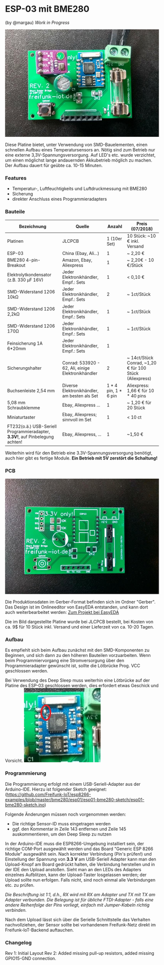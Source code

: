 # ESP-03 mit BME280 

(by @margau) *Work in Progress*

![Bestückte Platine](https://github.com/Freifunk-IoT/hardware/raw/master/esp8266/enviroment/esp03_bme280/esp03_bme280_1.JPG)

Diese Platine bietet, unter Verwendung von SMD-Bauelementen, einen schnellen Aufbau eines Temperatursensors an. Nötig sind zum Betrieb nur eine externe 3,3V-Spannungsversorgung. Auf LED's etc. wurde verzichtet, um einen möglichst lange andauernden Akkubetrieb möglich zu machen. Der Aufbau dauert für geübte ca. 10-15 Minuten.

### Features

- Temperatur-, Luftfeuchtigkeits und Luftdruckmessung mit BME280
- Sicherung
- direkter Anschluss eines Programmieradapters

### Bauteile

| Bezeichnung                                                  | Quelle                                              | Anzahl               | Preis (07/2018)                                         |
| ------------------------------------------------------------ | --------------------------------------------------- | -------------------- | ------------------------------------------------------- |
| Platinen                                                     | JLCPCB                                              | 1 (10er Set)         | 10 Stück: ~10 €  inkl. Versand                          |
| ESP-03                                                       | China (Ebay, Ali...)                                | 1                    | ~ 2,20 €                                                |
| BME280 4-pin-Breakout                                        | Amazon, Ebay, Aliexpress                            | 1                    | ~ 2,20€ - 10 €/Stück                                    |
| Elektrolytkondensator (z.B. 330 µF 16V)                      | Jeder Elektronikhändler, Empf.: Sets                | 1                    | < 0,10 €                                                |
| SMD-Widerstand 1206 10kΩ                                     | Jeder Elektronikhändler, Empf.: Sets                | 2                    | ~ 1ct/Stück                                             |
| SMD-Widerstand 1206 2,2kΩ                                    | Jeder Elektronikhändler, Empf.: Sets                | 1                    | ~ 1ct/Stück                                             |
| SMD-Widerstand 1206  170Ω                                    | Jeder Elektronikhändler, Empf.: Sets                | 1                    | ~ 1ct/Stück                                             |
| Feinsicherung 1A 6*20mm                                      | Jeder Elektronikhändler, Empf.: Sets                | 1                    |                                                         |
| Sicherungshalter                                             | Conrad:  533920 - 62, Ali, einige Elektronikhändler | 2                    | ~ 14ct/Stück Conrad, ~1,20 € für 100 Stück (Aliexpress) |
| Buchsenleiste 2,54 mm                                        | Diverse Elektronikhändler, am besten als Set        | 1 * 4 pin, 1 * 6 pin | Aliexpress: 1,66 € für 10 * 40 pins                     |
| 5,08 mm Schraubklemme                                        | Ebay, Aliexpress ...                                | 1                    | ~ 1,20 € für 20 Stück                                   |
| Miniaturtaster                                        | Ebay, Aliexpress; sinnvoll im Set                               | 1                    | < 10 ct                                   |
| FT232(o.ä.) USB-Seriell Programmieradapter, **3.3V!**, auf Pinbelegung achten! | Ebay, Aliexpress, ...                               | 1                    | ~1,50 €                                                 |

Weiterhin wird für den Betrieb eine 3.3V-Spannungsversorgung benötigt, auch hier gibt es fertige Module. **Ein Betrieb mit 5V zerstört die Schaltung!**

### PCB
![Bestückte Platine](https://github.com/Freifunk-IoT/hardware/raw/master/esp8266/enviroment/esp03_bme280/esp03_bme280_2.JPG)

Die Produktionsdaten im Gerber-Format befinden sich im Ordner "Gerber". Das Design ist im Onlineeditor von EasyEDA entstanden, und kann dort auch weiterbearbeitet werden: [Zum Projekt bei EasyEDA](https://easyeda.com/margau/FreifunkIoT-BME280-ESP03)

Die im Bild dargestellte Platine wurde bei JLCPCB bestellt, bei Kosten von ca. 9$ für 10 Stück inkl. Versand und einer Lieferzeit von ca. 10-20 Tagen.

### Aufbau
Es empfiehlt sich beim Aufbau zunächst mit den SMD-Komponenten zu Beginnen, und sich dann zu den höheren Bauteilen vorzuarbeiten.
Wenn beim Programmiervorgang eine Stromversorgung über den Programmieradapter gewünscht ist, sollte die Lötbrücke Prog. VCC geschlossen werden.

Bei Verwendung des Deep Sleep muss weiterhin eine Lötbrücke auf der Platine des ESP-03 geschlossen werden, dies erfordert etwas Geschick und Vorsicht.
![Lötbrücke](https://github.com/Freifunk-IoT/hardware/raw/master/esp8266/enviroment/esp03_bme280/esp03_bme280_3.JPG)

### Programmierung
Die Programmierung erfolgt mit einem USB-Seriell-Adapter aus der Arduino-IDE. 
Hierzu ist folgender Sketch geeignet: (https://github.com/Freifunk-IoT/esp8266-examples/blob/master/bme280/esp01/esp01-bme280-sketch/esp01-bme280-sketch.ino)

Folgende Änderungen müssen noch vorgenommen werden:
- Die richtige Sensor-ID muss eingetragen werden
- ggf. den Kommentar in Zeile 143 entfernen und Zeile 145 auskommentieren, um den Deep Sleep zu nutzen

In der Arduino-IDE muss die ESP8266-Umgebung installiert sein, der richtige COM-Port ausgewählt werden und das Board "Generic ESP 8266 Module" ausgewählt sein. Nach korrekter Verbindung (Pin's prüfen!) und Einstellung der Spannung von **3.3 V** am USB-Seriell Adapter kann man den Upload-Knopf am Board gedrückt halten, die Verbindung herstellen und in der IDE den Upload anstoßen. Sieht man an den LEDs des Adapters einzelnes Aufblitzen, kann der Upload-Taster losgelassen werden; der Upload sollte nun erfolgen. Falls nicht, sind noch einmal alle Verbindungen etc. zu prüfen.

*Die Beschriftung ist 1:1, d.h., RX wird mit RX am Adapter und TX mit TX am Adapter verbunden. Die Belegung ist für übliche FTDI-Adapter - falls eine andere Reihenfolge der Pins vorliegt, einfach mit Jumper-Kabeln richtig verbinden.*

Nach dem Upload lässt sich über die Serielle Schnittstelle das Verhalten nachvollziehen, der Sensor sollte bei vorhandenem Freifunk-Netz direkt im Freifunk-IoT-Backend auftauchen.

### Changelog
Rev 1:
Initial Layout
Rev 2: 
Added missing pull-up resistors, added missing GPIO15-GND connection.
